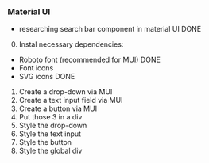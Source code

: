 ### Material UI

- researching search bar component in material UI DONE

0. Instal necessary dependencies:

- Roboto font (recommended for MUI) DONE
- Font icons
- SVG icons DONE

1. Create a drop-down via MUI
2. Create a text input field via MUI
3. Create a button via MUI
4. Put those 3 in a div
5. Style the drop-down
6. Style the text input
7. Style the button
8. Style the global div
